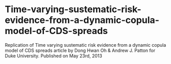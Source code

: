 # Time-varying-sustematic-risk-evidence-from-a-dynamic-copula-model-of-CDS-spreads
Replication of Time varying sustematic risk evidence from a dynamic copula model of CDS spreads article by Dong Hwan Oh &amp; Andrew J. Patton for Duke University. Published on May 23rd, 2013
